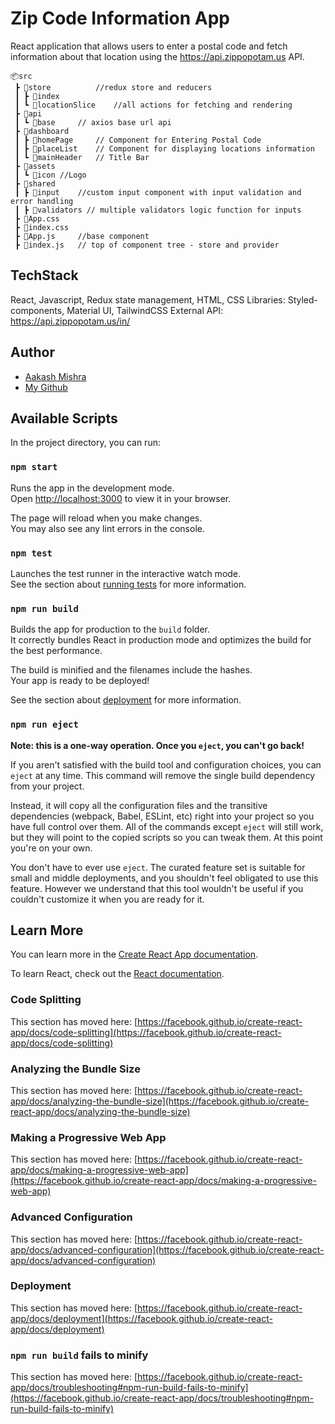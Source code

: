 # Zip Code Information App

React application that allows users to enter a postal code and fetch
information about that location using the https://api.zippopotam.us API.

```
📦src
 ┣ 📂store          //redux store and reducers
 ┃ ┣ 📜index        
 ┃ ┗ 📜locationSlice    //all actions for fetching and rendering 
 ┣ 📂api
 ┃ ┗ 📜base     // axios base url api 
 ┣ 📂dashboard
 ┃ ┣ 📜homePage     // Component for Entering Postal Code 
 ┃ ┣ 📜placeList    // Component for displaying locations information
 ┃ ┗ 📜mainHeader   // Title Bar 
 ┣ 📂assets
 ┃ ┗ 📜icon //Logo 
 ┣ 📂shared
 ┃ ┣ 📜input    //custom input component with input validation and error handling
 ┃ ┣ 📜validators // multiple validators logic function for inputs
 ┣ 📜App.css
 ┣ 📜index.css
 ┣ 📜App.js     //base component 
 ┣ 📜index.js   // top of component tree - store and provider
```
## TechStack
React, Javascript, Redux state management, HTML, CSS
Libraries: Styled-components, Material UI, TailwindCSS
External API: https://api.zippopotam.us/in/<User Input Code>

## Author
- [Aakash Mishra](https://portfolio-aakash28.netlify.app/)
- [My Github ](https://github.com/Aakash-mishra2)

## Available Scripts

In the project directory, you can run:

### `npm start`

Runs the app in the development mode.\
Open [http://localhost:3000](http://localhost:3000) to view it in your browser.

The page will reload when you make changes.\
You may also see any lint errors in the console.

### `npm test`

Launches the test runner in the interactive watch mode.\
See the section about [running tests](https://facebook.github.io/create-react-app/docs/running-tests) for more information.

### `npm run build`

Builds the app for production to the `build` folder.\
It correctly bundles React in production mode and optimizes the build for the best performance.

The build is minified and the filenames include the hashes.\
Your app is ready to be deployed!

See the section about [deployment](https://facebook.github.io/create-react-app/docs/deployment) for more information.

### `npm run eject`

**Note: this is a one-way operation. Once you `eject`, you can't go back!**

If you aren't satisfied with the build tool and configuration choices, you can `eject` at any time. This command will remove the single build dependency from your project.

Instead, it will copy all the configuration files and the transitive dependencies (webpack, Babel, ESLint, etc) right into your project so you have full control over them. All of the commands except `eject` will still work, but they will point to the copied scripts so you can tweak them. At this point you're on your own.

You don't have to ever use `eject`. The curated feature set is suitable for small and middle deployments, and you shouldn't feel obligated to use this feature. However we understand that this tool wouldn't be useful if you couldn't customize it when you are ready for it.

## Learn More

You can learn more in the [Create React App documentation](https://facebook.github.io/create-react-app/docs/getting-started).

To learn React, check out the [React documentation](https://reactjs.org/).

### Code Splitting

This section has moved here: [https://facebook.github.io/create-react-app/docs/code-splitting](https://facebook.github.io/create-react-app/docs/code-splitting)

### Analyzing the Bundle Size

This section has moved here: [https://facebook.github.io/create-react-app/docs/analyzing-the-bundle-size](https://facebook.github.io/create-react-app/docs/analyzing-the-bundle-size)

### Making a Progressive Web App

This section has moved here: [https://facebook.github.io/create-react-app/docs/making-a-progressive-web-app](https://facebook.github.io/create-react-app/docs/making-a-progressive-web-app)

### Advanced Configuration

This section has moved here: [https://facebook.github.io/create-react-app/docs/advanced-configuration](https://facebook.github.io/create-react-app/docs/advanced-configuration)

### Deployment

This section has moved here: [https://facebook.github.io/create-react-app/docs/deployment](https://facebook.github.io/create-react-app/docs/deployment)

### `npm run build` fails to minify

This section has moved here: [https://facebook.github.io/create-react-app/docs/troubleshooting#npm-run-build-fails-to-minify](https://facebook.github.io/create-react-app/docs/troubleshooting#npm-run-build-fails-to-minify)
